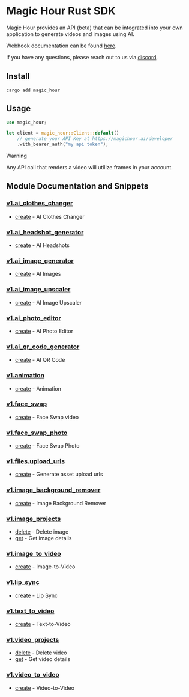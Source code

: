 # Magic Hour Rust SDK

Magic Hour provides an API (beta) that can be integrated into your own application to generate videos and images using AI.

Webhook documentation can be found [here](https://magichour.ai/docs/webhook).

If you have any questions, please reach out to us via [discord](https://discord.gg/JX5rgsZaJp).

## Install

```
cargo add magic_hour
```

## Usage

```rust
use magic_hour;

let client = magic_hour::Client::default()
    // generate your API Key at https://magichour.ai/developer
    .with_bearer_auth("my api token");
```

> [!WARNING]
> Any API call that renders a video will utilize frames in your account.

## Module Documentation and Snippets

### [v1.ai_clothes_changer](src/resources/v1/ai_clothes_changer/README.md)

- [create](src/resources/v1/ai_clothes_changer/README.md#create) - AI Clothes Changer

### [v1.ai_headshot_generator](src/resources/v1/ai_headshot_generator/README.md)

- [create](src/resources/v1/ai_headshot_generator/README.md#create) - AI Headshots

### [v1.ai_image_generator](src/resources/v1/ai_image_generator/README.md)

- [create](src/resources/v1/ai_image_generator/README.md#create) - AI Images

### [v1.ai_image_upscaler](src/resources/v1/ai_image_upscaler/README.md)

- [create](src/resources/v1/ai_image_upscaler/README.md#create) - AI Image Upscaler

### [v1.ai_photo_editor](src/resources/v1/ai_photo_editor/README.md)

- [create](src/resources/v1/ai_photo_editor/README.md#create) - AI Photo Editor

### [v1.ai_qr_code_generator](src/resources/v1/ai_qr_code_generator/README.md)

- [create](src/resources/v1/ai_qr_code_generator/README.md#create) - AI QR Code

### [v1.animation](src/resources/v1/animation/README.md)

- [create](src/resources/v1/animation/README.md#create) - Animation

### [v1.face_swap](src/resources/v1/face_swap/README.md)

- [create](src/resources/v1/face_swap/README.md#create) - Face Swap video

### [v1.face_swap_photo](src/resources/v1/face_swap_photo/README.md)

- [create](src/resources/v1/face_swap_photo/README.md#create) - Face Swap Photo

### [v1.files.upload_urls](src/resources/v1/files/upload_urls/README.md)

- [create](src/resources/v1/files/upload_urls/README.md#create) - Generate asset upload urls

### [v1.image_background_remover](src/resources/v1/image_background_remover/README.md)

- [create](src/resources/v1/image_background_remover/README.md#create) - Image Background Remover

### [v1.image_projects](src/resources/v1/image_projects/README.md)

- [delete](src/resources/v1/image_projects/README.md#delete) - Delete image
- [get](src/resources/v1/image_projects/README.md#get) - Get image details

### [v1.image_to_video](src/resources/v1/image_to_video/README.md)

- [create](src/resources/v1/image_to_video/README.md#create) - Image-to-Video

### [v1.lip_sync](src/resources/v1/lip_sync/README.md)

- [create](src/resources/v1/lip_sync/README.md#create) - Lip Sync

### [v1.text_to_video](src/resources/v1/text_to_video/README.md)

- [create](src/resources/v1/text_to_video/README.md#create) - Text-to-Video

### [v1.video_projects](src/resources/v1/video_projects/README.md)

- [delete](src/resources/v1/video_projects/README.md#delete) - Delete video
- [get](src/resources/v1/video_projects/README.md#get) - Get video details

### [v1.video_to_video](src/resources/v1/video_to_video/README.md)

- [create](src/resources/v1/video_to_video/README.md#create) - Video-to-Video

<!-- MODULE DOCS END -->
